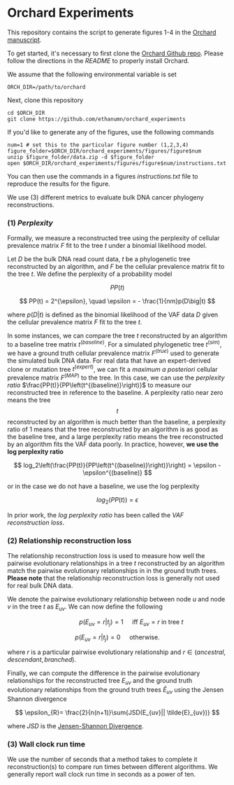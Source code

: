 Orchard Experiments
=================

This repository contains the script to generate figures 1-4 in the [Orchard manuscript](https://biorxiv.org/). 

To get started, it's necessary to first clone the [Orchard Github repo](https://github.com/morrislab/orchard). Please follow the directions in the *README* to properly install Orchard.

We assume that the following environmental variable is set 

```
ORCH_DIR=/path/to/orchard
```

Next, clone this repository

```
cd $ORCH_DIR 
git clone https://github.com/ethanumn/orchard_experiments
```

If you'd like to generate any of the figures, use the following commands

```
num=1 # set this to the particular figure number (1,2,3,4)
figure_folder=$ORCH_DIR/orchard_experiments/figures/figure$num
unzip $figure_folder/data.zip -d $figure_folder
open $ORCH_DIR/orchard_experiments/figures/figure$num/instructions.txt
```

You can then use the commands in a figures *instructions.txt* file to reproduce the results for the figure.



We use (3) different metrics to evaluate bulk DNA cancer phylogeny reconstructions. 

### (1) *Perplexity*

Formally, we measure a reconstructed tree using the perplexity of cellular prevalence matrix $F$ fit to the tree $t$ under a binomial likelihood model. 

Let $D$ be the bulk DNA read count data, $t$ be a phylogenetic tree reconstructed by an algorithm, and $F$ be the cellular prevalence matrix fit to the tree $t$. We define the perplexity of a probability model

$$
PP(t) 
$$

$$
PP(t) = 2^{\epsilon}, \quad \epsilon = - \frac{1}{nm}p(D\big|t)
$$

where $p\left(D\big|t\right)$ is defined as the binomial likelihood of the VAF data $D$ given the cellular prevalence matrix $F$  fit to the tree $t$.

In some instances, we can compare the tree $t$ reconstructed by an algorithm to a baseline tree matrix $t^{(baseline)}$. For a simulated phylogenetic tree $t^{(sim)}$, we have a ground truth cellular prevalence matrix $F^{(true)}$ used to generate the simulated bulk DNA data. For real data that have an expert-derived clone or mutation tree $t^{(expert)}$, we can fit a *maximum a posteriori* cellular prevalence matrix $F^{(MAP)}$ to the tree. In this case, we can use the *perplexity ratio* $\frac{PP(t)}{PP\left(t^{(baseline)}\right)}$ to measure our reconstructed tree  in reference to the baseline. A perplexity ratio near zero means the tree $$t$$ reconstructed by an algorithm is much better than the baseline, a perplexity ratio of 1 means that the tree reconstructed by an algorithm is as good as the baseline tree, and a large perplexity ratio means the tree reconstructed by an algorithm fits the VAF data poorly. In practice, however, **we use the log perplexity ratio** 

$$
log_2\left(\frac{PP(t)}{PP\left(t^{(baseline)}\right)}\right) = \epsilon - \epsilon^{(baseline)}
$$

or in the case we do not have a baseline, we use the log perplexity

$$
log_2\left(PP(t)\right) = \epsilon
$$

In prior work, the *log perplexity ratio* has been called the *VAF reconstruction loss*.

### (2) Relationship reconstruction loss

The relationship reconstruction loss is used to measure how well the pairwise evolutionary relationships in a tree $t$ reconstructed by an algorithm match the pairwise evolutionary relationships in in the ground truth trees. **Please note** that the relationship reconstruction loss is generally not used for real bulk DNA data.

We denote the pairwise evolutionary relationship between node $u$ and node $v$ in the tree $t$ as $E_{uv}$. We can now define the following

$$
    \qquad\qquad p(E_{uv} = r|t_j) = 1 \quad \text{ iff } E_{uv} = r \text{ in tree } t
$$

$$
      p(E_{uv} = r|t_j) = 0 \quad \text{ otherwise.}
$$

where $r$ is a particular pairwise evolutionary relationship and $r \in (ancestral, descendant, branched)$.

Finally, we can compute the difference in the pairwise evolutionary relationships for the reconstructed tree $E_{uv}$ and the ground truth evolutionary relationships from the ground truth trees $\tilde{E}_{uv}$ using the Jensen Shannon divergence

$$
    \epsilon_{R}= \frac{2}{n(n+1)}\sum{JSD(E_{uv}|| \tilde{E}_{uv})}
$$

where $JSD$ is the [Jensen-Shannon Divergence](https://en.wikipedia.org/wiki/Jensen%E2%80%93Shannon_divergence).

### (3) Wall clock run time

We use the number of seconds that a method takes to complete it reconstruction(s) to compare run times between different algorithms. We generally report wall clock run time in seconds as a power of ten.

